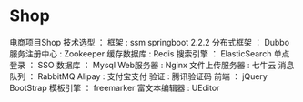 # Shop
电商项目Shop
技术选型 ： 
   框架 : ssm springboot 2.2.2
   分布式框架 ： Dubbo
   服务注册中心 : Zookeeper
   缓存数据库 : Redis
   搜索引擎 ： ElasticSearch
   单点登录 ： SSO
   数据库 ： Mysql
   Web服务器 : Nginx
   文件上传服务器 : 七牛云
   消息队列 ： RabbitMQ
   Alipay : 支付宝支付
   验证 : 腾讯验证码
   前端 ： jQuery  BootStrap
   模板引擎 ： freemarker
   富文本编辑器 : UEditor
